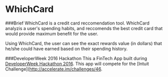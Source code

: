 # WhichCard

###Brief
WhichCard is a credit card reccomendation tool. WhichCard analyzis a user's spending habits, and reccomends the best credit card that would provide maximum benefit for the user. 

Using WhichCard, the user can see the exact rewards value (in dollars) that he/she could have earned based on their spending history.

###DeveloperWeek 2016 Hackathon
This a FinTech App built during [DeveloperWeek Hackathon 2016](http://www.developerweek.com/hackathon). This app will compete for the [Intuit Challenge](http://accelerate.im/challenges/46. 
